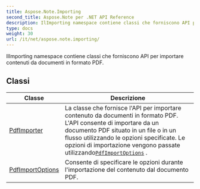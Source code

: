 ```yaml
---
title: Aspose.Note.Importing
second_title: Aspose.Note per .NET API Reference
description: IlImporting namespace contiene classi che forniscono API per importare contenuti da documenti in formato PDF.
type: docs
weight: 30
url: /it/net/aspose.note.importing/
---
```

IlImporting namespace contiene classi che forniscono API per importare contenuti da documenti in formato PDF.

## Classi

| Classe | Descrizione |
| --- | --- |
| [PdfImporter](./pdfimporter/) | La classe che fornisce l'API per importare contenuto da documenti in formato PDF. L'API consente di importare da un documento PDF situato in un file o in un flusso utilizzando le opzioni specificate. Le opzioni di importazione vengono passate utilizzando[`PdfImportOptions`](../aspose.note.importing/pdfimportoptions/) . |
| [PdfImportOptions](./pdfimportoptions/) | Consente di specificare le opzioni durante l'importazione del contenuto dal documento PDF. |


